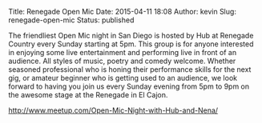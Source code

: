 Title: Renegade Open Mic
Date: 2015-04-11 18:08
Author: kevin
Slug: renegade-open-mic
Status: published

The friendliest Open Mic night in San Diego is hosted by Hub at Renegade Country every Sunday starting at 5pm. This group is for anyone interested in enjoying some live entertainment and performing live in front of an audience. All styles of music, poetry and comedy welcome. Whether seasoned professional who is honing their performance skills for the next gig, or amateur beginner who is getting used to an audience, we look forward to having you join us every Sunday evening from 5pm to 9pm on the awesome stage at the Renegade in El Cajon.

http://www.meetup.com/Open-Mic-Night-with-Hub-and-Nena/
